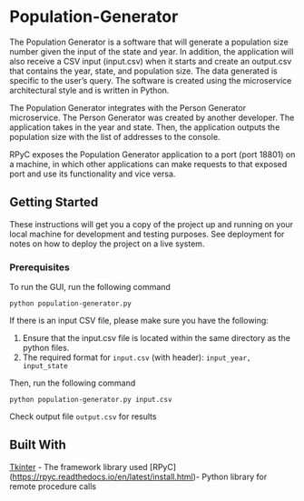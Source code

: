 # Population-Generator
The Population Generator is a software that will generate a population size number given the
input of the state and year. In addition, the application will also receive a CSV input (input.csv)
when it starts and create an output.csv that contains the year, state, and population size. The data
generated is specific to the user’s query. The software is created using the microservice architectural style and
is written in Python.

The Population Generator integrates with the Person Generator microservice. The Person
Generator was created by another developer. The application takes in the year and state. Then,
the application outputs the population size with the list of addresses  to the console.

RPyC exposes the Population Generator application to a port (port 18801) on a machine, in
which other applications can make requests to that exposed port and use its functionality and
vice versa.

## Getting Started
These instructions will get you a copy of the project up and running on your local machine for development and testing purposes. See deployment for notes on how to deploy the project on a live system.

### Prerequisites
To run the GUI, run the following command
```
python population-generator.py
```

If there is an input CSV file, please make sure you have the following:
1. Ensure that the input.csv file is located within the same directory as the python files.
2. The required format for ```input.csv``` (with header): ```input_year, input_state```

Then, run the following command 
```
python population-generator.py input.csv
```
Check output file ```output.csv``` for results

## Built With
[Tkinter](https://docs.python.org/3/library/tkinter.html) - The framework library used
[RPyC] (https://rpyc.readthedocs.io/en/latest/install.html)- Python library for remote procedure calls
